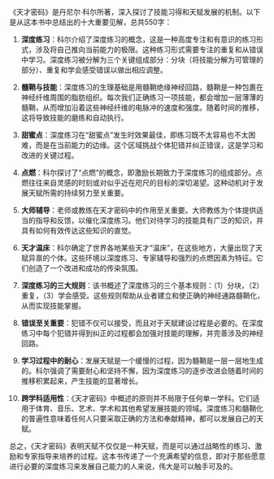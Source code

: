 《天才密码》是丹尼尔·科尔所著，深入探讨了技能习得和天赋发展的机制。以下是从这本书中总结出的十大重要见解，总共550字：

1. **深度练习**：科尔介绍了深度练习的概念，这是一种高度专注和有意识的练习形式，涉及将自己推向当前能力的极限。这种练习形式需要专注的重复和从错误中学习。深度练习被分解为三个关键组成部分：分块（将技能分解为可管理的部分）、重复和学会感受错误以做出相应调整。

2. **髓鞘与技能**：深度练习的生理基础是用髓鞘绝缘神经回路，髓鞘是一种包裹在神经纤维周围的脂肪组织。每次我们正确练习一项技能，都会增加一层薄薄的髓鞘，从而增加沿着这些神经纤维的电脉冲的速度和强度。随着时间的推移，这将导致技能的磨练和自动执行。

3. **甜蜜点**：深度练习在“甜蜜点”发生时效果最佳，即练习既不太容易也不太困难，而是在当前能力的边缘。这个区域挑战个体犯错并纠正错误，这是学习和改进的关键过程。

4. **点燃**：科尔探讨了“点燃”的概念，即激励长期致力于深度练习的组成部分。点燃往往来自灵感的时刻或对似乎近在咫尺的目标的深切渴望。这种动机对于发展天赋所需的持续努力至关重要。

5. **大师辅导**：老师或教练在天才密码中的作用至关重要。大师教练为个体提供适当的指导和反馈，以催化深度练习。他们对待学习的技能具有广泛的知识，并具有如何有效传达这些知识的直觉。

6. **天才温床**：科尔确定了世界各地某些天才“温床”，在这些地方，大量出现了天赋异禀的个体。这些环境以深度练习、专家辅导和强烈的点燃因素为特征。它们创造了一个改进和成功的传染氛围。

7. **深度练习的三大规则**：该书概述了深度练习的三个基本规则：（1）分块，（2）重复，（3）学会感受。这些规则帮助从业者建立和使正确的神经通路髓鞘化，从而实现技能掌握。

8. **错误至关重要**：犯错不仅可以接受，而且对于天赋建设过程是必要的。在深度练习中每个犯错并得到纠正的过程都会加强对技能的理解，并完善涉及的神经回路。

9. **学习过程中的耐心**：发展天赋是一个缓慢的过程，因为髓鞘是一层一层地生成的。科尔强调了需要耐心和坚持不懈，因为深度练习的逐步改进会随着时间的推移积累起来，产生技能的显著增长。

10. **跨学科适用性**：《天才密码》中概述的原则并不局限于任何单一学科。它们适用于体育、音乐、艺术、学术和其他希望发展技能的领域。深度练习和髓鞘化的普遍性意味着任何人只要采取正确的方法和奉献精神，都可以发展自己的天赋。

总之，《天才密码》表明天赋不仅仅是一种天赋，而是可以通过战略性的练习、激励和专家指导来培养的过程。这本书传递了一个充满希望的信息，即对于那些愿意进行必要的深度练习来发展自己能力的人来说，伟大是可以触手可及的。
